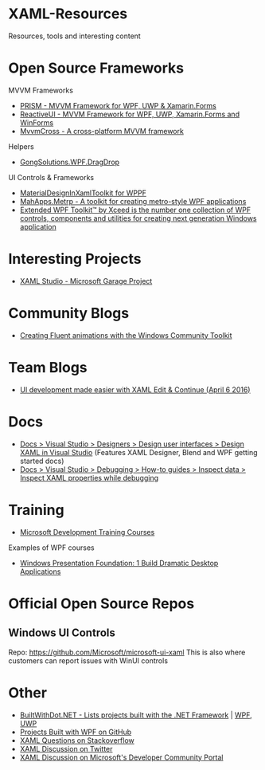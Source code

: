 # XAML-Resources
Resources, tools and interesting content

# Open Source Frameworks

MVVM Frameworks

* [PRISM - MVVM Framework for WPF, UWP & Xamarin.Forms](https://prismlibrary.github.io/index.html)
* [ReactiveUI - MVVM Framework for WPF, UWP, Xamarin.Forms and WinForms](https://reactiveui.net/)
* [MvvmCross - A cross-platform MVVM framework](https://github.com/MvvmCross/MvvmCross)

Helpers

* [GongSolutions.WPF.DragDrop](https://github.com/punker76/gong-wpf-dragdrop)

UI Controls & Frameworks

* [MaterialDesignInXamlToolkit for WPPF](https://github.com/MaterialDesignInXAML/MaterialDesignInXamlToolkit)
* [MahApps.Metrp - A toolkit for creating metro-style WPF applications](https://github.com/MahApps/MahApps.Metro)
* [Extended WPF Toolkit™ by Xceed is the number one collection of WPF controls, components and utilities for creating next generation Windows application](https://github.com/xceedsoftware/wpftoolkit)

# Interesting Projects
* [XAML Studio - Microsoft Garage Project](https://www.microsoft.com/en-us/p/xaml-studio/9ntls214tkmq)

# Community Blogs
* [Creating Fluent animations with the Windows Community Toolkit](https://blog.prototypr.io/creating-fluent-animations-with-the-windows-community-toolkit-4a7430d7d937)

# Team Blogs
* [UI development made easier with XAML Edit & Continue (April 6 2016)](https://blogs.msdn.microsoft.com/visualstudio/2016/04/06/ui-development-made-easier-with-xaml-edit-continue/)

# Docs

* [Docs > Visual Studio > Designers > Design user interfaces > Design XAML in Visual Studio](https://docs.microsoft.com/en-us/visualstudio/designers/designing-xaml-in-visual-studio?view=vs-2017) (Features XAML Designer, Blend and WPF getting started docs)
* [Docs > Visual Studio > Debugging > How-to guides > Inspect data > Inspect XAML properties while debugging](https://docs.microsoft.com/en-us/visualstudio/debugger/inspect-xaml-properties-while-debugging?view=vs-2017)

# Training

* [Microsoft Development Training Courses](https://developer.microsoft.com/en-us/collective/learning/courses)

Examples of WPF courses

* [Windows Presentation Foundation: 1 Build Dramatic Desktop Applications](https://developer.microsoft.com/en-us/collective/learning/courses/windows-presentation-foundation-1-build-dramatic-desktop-applications)

# Official Open Source Repos

## Windows UI Controls
Repo: https://github.com/Microsoft/microsoft-ui-xaml
This is also where customers can report issues with WinUI controls

# Other

* [BuiltWithDot.NET - Lists projects built with the .NET Framework](https://builtwithdot.net/) | [WPF](https://builtwithdot.net/0/Desktop_app/all/all/all/all/none/true/WPF), [UWP](https://builtwithdot.net/0/Desktop_app/all/all/all/all/none/true/UWP)
* [Projects Built with WPF on GitHub](https://github.com/topics/wpf)
* [XAML Questions on Stackoverflow](https://stackoverflow.com/questions/tagged/xaml)
* [XAML Discussion on Twitter](https://twitter.com/search?q=XAML&src=typd)
* [XAML Discussion on Microsoft's Developer Community Portal](https://developercommunity.visualstudio.com/search.html?f=&type=question+OR+problem+OR+idea&type=question+OR+problem+OR+idea&c=&redirect=search%2Fsearch&sort=newest&q=XAML)
